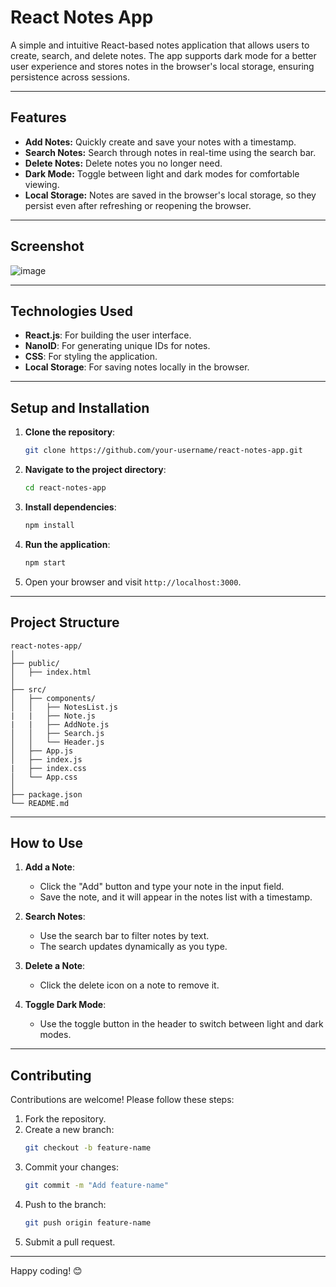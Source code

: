 # React Notes App

A simple and intuitive React-based notes application that allows users to create, search, and delete notes. The app supports dark mode for a better user experience and stores notes in the browser's local storage, ensuring persistence across sessions.

---

## Features

- **Add Notes:** Quickly create and save your notes with a timestamp.
- **Search Notes:** Search through notes in real-time using the search bar.
- **Delete Notes:** Delete notes you no longer need.
- **Dark Mode:** Toggle between light and dark modes for comfortable viewing.
- **Local Storage:** Notes are saved in the browser's local storage, so they persist even after refreshing or reopening the browser.

---

## Screenshot

![image](https://github.com/user-attachments/assets/04c9d164-7239-4fa0-99e7-bba9b7199af7)


---

## Technologies Used

- **React.js**: For building the user interface.
- **NanoID**: For generating unique IDs for notes.
- **CSS**: For styling the application.
- **Local Storage**: For saving notes locally in the browser.

---

## Setup and Installation

1. **Clone the repository**:
   ```bash
   git clone https://github.com/your-username/react-notes-app.git
   ```
2. **Navigate to the project directory**:
   ```bash
   cd react-notes-app
   ```
3. **Install dependencies**:
   ```bash
   npm install
   ```
4. **Run the application**:
   ```bash
   npm start
   ```
5. Open your browser and visit `http://localhost:3000`.

---

## Project Structure

```
react-notes-app/
│
├── public/
│   ├── index.html
│
├── src/
│   ├── components/
│   │   ├── NotesList.js
|   |   ├── Note.js
|   |   ├── AddNote.js
│   │   ├── Search.js
│   │   └── Header.js
│   ├── App.js
│   ├── index.js
|   ├── index.css
│   └── App.css
│
├── package.json
└── README.md
```

---

## How to Use

1. **Add a Note**:
   - Click the "Add" button and type your note in the input field.
   - Save the note, and it will appear in the notes list with a timestamp.

2. **Search Notes**:
   - Use the search bar to filter notes by text.
   - The search updates dynamically as you type.

3. **Delete a Note**:
   - Click the delete icon on a note to remove it.

4. **Toggle Dark Mode**:
   - Use the toggle button in the header to switch between light and dark modes.

---

## Contributing

Contributions are welcome! Please follow these steps:

1. Fork the repository.
2. Create a new branch:
   ```bash
   git checkout -b feature-name
   ```
3. Commit your changes:
   ```bash
   git commit -m "Add feature-name"
   ```
4. Push to the branch:
   ```bash
   git push origin feature-name
   ```
5. Submit a pull request.

---

Happy coding! 😊
